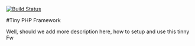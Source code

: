 [![Build Status](https://travis-ci.org/jandjerry/tinyfw.svg?branch=master)](https://travis-ci.org/jandjerry/tinyfw)

#Tiny PHP Framework

Well, should we add more description here, how to setup and use this tinny Fw
